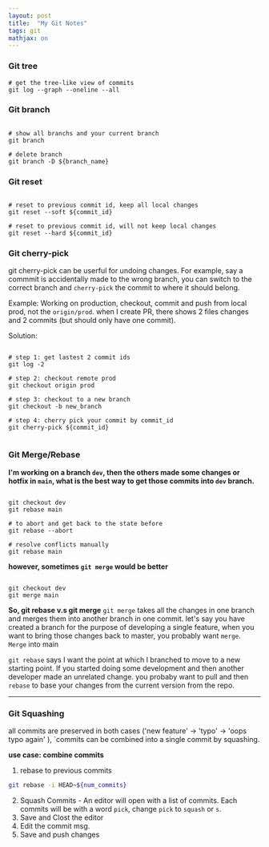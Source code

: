 ```yaml
---
layout: post
title:  "My Git Notes"
tags: git 
mathjax: on
---
```


### Git tree

```console
# get the tree-like view of commits 
git log --graph --oneline --all

```


### Git branch

```console

# show all branchs and your current branch
git branch 

# delete branch
git branch -D ${branch_name}

```

### Git reset

```console

# reset to previous commit id, keep all local changes
git reset --soft ${commit_id}

# reset to previous commit id, will not keep local changes
git reset --hard ${commit_id}

```


### Git cherry-pick
git cherry-pick can be userful for undoing changes. For example, say a commmit is accidentally made to the wrong branch, you can switch to the correct branch and `cherry-pick` the commit to where it should belong.

Example:
Working on production, checkout, commit and push from local prod, not the `origin/prod`. when I create PR, there shows 2 files changes and 2 commits (but should only have one commit).

Solution:


```console

# step 1: get lastest 2 commit ids
git log -2

# step 2: checkout remote prod
git checkout origin prod

# step 3: checkout to a new branch
git checkout -b new_branch 

# step 4: cherry pick your commit by commit_id
git cherry-pick ${commit_id} 


```


### Git Merge/Rebase
**I'm working on a branch `dev`, then the others made some changes or hotfix in `main`, what is the best way to get those commits into `dev` branch.**

```console

git checkout dev
git rebase main

# to abort and get back to the state before
git rebase --abort

# resolve conflicts manually 
git rebase main
```
**however, sometimes `git merge` would be better**

```console

git checkout dev
git merge main

```

**So, git rebase v.s git merge**
`git merge` takes all the changes in one branch and merges them into another branch in one commit. let's say you have created a branch for the purpose of developing a single feature, when you want to bring those changes back to master, you probably want `merge`. `Merge` into main

`git rebase` says I want the point at which I branched to move to a new starting point. If you started doing some development and then another developer made an unrelated change. you probaby want to pull and then `rebase` to base your changes from the current version from the repo.


---
### Git Squashing
all commits are preserved in both cases ('new feature' -> 'typo' -> 'oops typo again' ), `commits can be combined into a single commit by squashing. 


**use case: combine commits**
1. rebase to previous commits 
```bash
git rebase -i HEAD~${num_commits}

```
2. Squash Commits - An editor will open with a list of commits. Each commits will be with a word `pick`, change `pick` to `squash` or `s`.
3. Save and Clost the editor 
4. Edit the commit msg.
5. Save and push changes 